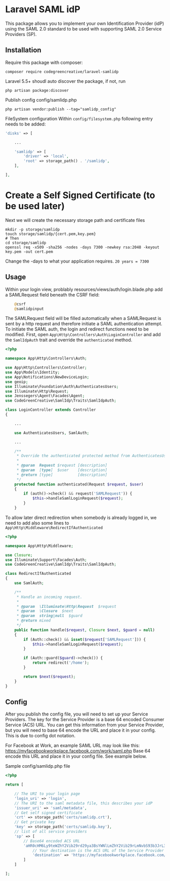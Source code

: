 # Laravel SAML idP

This package allows you to implement your own Identification Provider (idP) using the SAML 2.0 standard to be used with supporting SAML 2.0 Service Providers (SP).

## Installation

Require this package with composer:

```shell
composer require codegreencreative/laravel-samlidp
```

Laravel 5.5+ shoudl auto discover the package, if not, run

```shell
php artisan package:discover
```

Publish config
config/samlidp.php

```shell
php artisan vendor:publish --tag="samlidp_config"
```

FileSystem configuration
Within `config/filesystem.php` following entry needs to be added:
```php
'disks' => [

    ...

    'samlidp' => [
        'driver' => 'local',
        'root' => storage_path() . '/samlidp',
    ],

],
```

# Create a Self Signed Certificate (to be used later)

Next we will create the necessary storage path and certificate files

```shell
mkdir -p storage/samlidp
touch storage/samlidp/{cert.pem,key.pem}
# Then
cd storage/samlidp
openssl req -x509 -sha256 -nodes -days 7300 -newkey rsa:2048 -keyout key.pem -out cert.pem
```

Change the -days to what your application requires. `20 years = 7300`

## Usage

Within your login view, problably resources/views/auth/login.blade.php add a SAMLRequest field beneath the CSRF field:
```php
    @csrf
    @samlidpinput
```
The SAMLRequest field will be filled automatically when a SAMLRequest is sent by a http request and therefore initiate a SAML authentication attempt. To initiate the SAML auth, the login and redirect functions need to be modified. First, open `App\Http\Controllers\Auth\LoginController` and add the `SamlIdpAuth` trait and override the `authenticated` method.

```php
<?php

namespace App\Http\Controllers\Auth;

use App\Http\Controllers\Controller;
use App\Models\Identity;
use App\Notifications\NewDeviceLogin;
use geoip;
use Illuminate\Foundation\Auth\AuthenticatesUsers;
use Illuminate\Http\Request;
use Jenssegers\Agent\Facades\Agent;
use CodeGreenCreative\SamlIdp\Traits\SamlIdpAuth;

class LoginController extends Controller
{

    ...

    use AuthenticatesUsers, SamlAuth;

    ...

    /**
     * Override the authenticated protected method from AuthenticatesUsers trait
     *
     * @param  Request $request [description]
     * @param  [type]  $user    [description]
     * @return [type]           [description]
     */
    protected function authenticated(Request $request, $user)
    {
        if (auth()->check() && request('SAMLRequest')) {
            $this->handleSamlLoginRequest($request);
        }
    }

```

To allow later direct redirection when somebody is already logged in, we need to add also some lines to `App\Http\Middleware\RedirectIfAuthenticated`

```php
<?php

namespace App\Http\Middleware;

use Closure;
use Illuminate\Support\Facades\Auth;
use CodeGreenCreative\SamlIdp\Traits\SamlIdpAuth;

class RedirectIfAuthenticated
{
    use SamlAuth;

    /**
     * Handle an incoming request.
     *
     * @param  \Illuminate\Http\Request  $request
     * @param  \Closure  $next
     * @param  string|null  $guard
     * @return mixed
     */
    public function handle($request, Closure $next, $guard = null)
    {
        if (Auth::check() && isset($request['SAMLRequest'])) {
            $this->handleSamlLoginRequest($request);
        }

        if (Auth::guard($guard)->check()) {
            return redirect('/home');
        }

        return $next($request);
    }
}
```

## Config

After you publish the config file, you will need to set up your Service Providers. The key for the Service Provider is a base 64 encoded Consumer Service (ACS) URL. You can get this information from your Service Provider, but you will need to base 64 encode the URL and place it in your config. This is due to config dot notation.

For Facebook at Work, an example SAML URL may look like this: https://myfacebookworkplace.facebook.com/work/saml.php Base 64 encode this URL and place it in your config file. See example below.

Sample config/samlidp.php file

```php
<?php

return [

    // The URI to your login page
    'login_uri' => 'login',
    // The URI to the saml metadata file, this describes your idP
    'issuer_uri' => 'saml/metadata',
    // Get self signed certificate
    'crt' => storage_path('certs/samlidp.crt'),
    // Get private key
    'key' => storage_path('certs/samlidp.key'),
    // list of all service providers
    'sp' => [
        // Base64 encoded ACS URL
        'aHR0cHM6Ly9teWZhY2Vib29rd29ya3BsYWNlLmZhY2Vib29rLmNvbS93b3JrL3NhbWwucGhw' => [
            // Your destination is the ACS URL of the Service Provider
            'destination' => 'https://myfacebookworkplace.facebook.com/work/saml.php',
        ]
    ]

];
```
